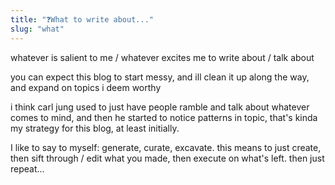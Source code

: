 ```yaml
---
title: "❓What to write about..."
slug: "what"
---
```


whatever is salient to me / whatever excites me to write about / talk about

you can expect this blog to start messy, and ill clean it up along the way, and expand on topics i deem worthy

i think carl jung used to just have people ramble and talk about whatever comes to mind, and then he started to notice patterns in topic, that's kinda my strategy for this blog, at least initially.

I like to say to myself: generate, curate, excavate. this means to just create, then sift through / edit what you made, then execute on what's left. then just repeat...